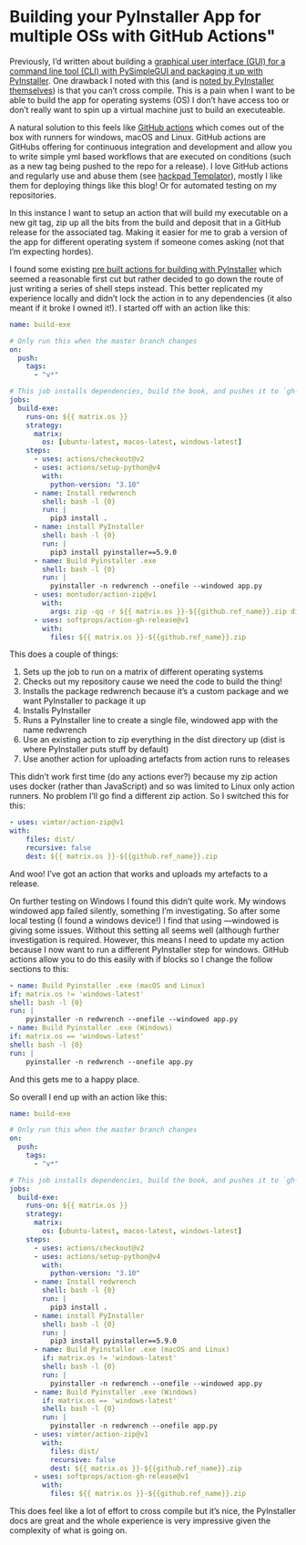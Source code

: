 # Building your PyInstaller App for multiple OSs with GitHub Actions"

Previously, I’d written about building a [graphical user interface (GUI) for a command line tool (CLI) with PySimpleGUI and packaging it up with PyInstaller](@/2023-03-26-python-gui-pyinstaller.md). One drawback I noted with this (and is [noted by PyInstaller themselves](https://pyinstaller.org/en/stable/usage.html#supporting-multiple-operating-systems)) is that you can’t cross compile. This is a pain when I want to be able to build the app for operating systems (OS) I don’t have access too or don’t really want to spin up a virtual machine just to build an executeable. 

A natural solution to this feels like [GitHub actions](https://github.com/features/actions) which comes out of the box with runners for windows, macOS and Linux. GitHub actions are GitHubs offering for continuous integration and development and allow you to write simple yml based workflows that are executed on conditions (such as a new tag being pushed to the repo for a release). I love GitHub actions and regularly use and abuse them (see [hackpad Templator](https://github.com/ARCTraining/hackpad-templator)), mostly I like them for deploying things like this blog! Or for automated testing on my repositories. 

In this instance I want to setup an action that will build my executable on a new git tag, zip up all the bits from the build and deposit that in a GitHub release for the associated tag. Making it easier for me to grab a version of the app for different operating system if someone comes asking (not that I’m expecting hordes). 

I found some existing [pre built actions for building with PyInstaller](https://github.com/marketplace/actions/pyinstaller-windows) which seemed a reasonable first cut but rather decided to go down the route of just writing a series of shell steps instead. This better replicated my experience locally and didn’t lock the action in to any dependencies (it also meant if it broke I owned it!). I started off with an action like this:

```yml
name: build-exe

# Only run this when the master branch changes
on:
  push:
    tags:
      - "v*"

# This job installs dependencies, build the book, and pushes it to `gh-pages`
jobs:
  build-exe:
    runs-on: ${{ matrix.os }}
    strategy:
      matrix:
        os: [ubuntu-latest, macos-latest, windows-latest]
    steps:
      - uses: actions/checkout@v2
      - uses: actions/setup-python@v4
        with:
          python-version: "3.10"
      - name: Install redwrench
        shell: bash -l {0}
        run: |
          pip3 install .
      - name: install PyInstaller
        shell: bash -l {0}
        run: |
          pip3 install pyinstaller==5.9.0
      - name: Build Pyinstaller .exe
        shell: bash -l {0}
        run: |
          pyinstaller -n redwrench --onefile --windowed app.py
      - uses: montudor/action-zip@v1
        with:
          args: zip -qq -r ${{ matrix.os }}-${{github.ref_name}}.zip dist
      - uses: softprops/action-gh-release@v1
        with:
          files: ${{ matrix.os }}-${{github.ref_name}}.zip
```

This does a couple of things:
1. Sets up the job to run on a matrix of different operating systems 
2. Checks out my repository cause we need the code to build the thing!
3. Installs the package redwrench because it’s a custom package and we want PyInstaller to package it up
4. Installs PyInstaller 
5. Runs a PyInstaller line to create a single file, windowed app with the name redwrench 
6. Use an existing action to zip everything in the dist directory up (dist is where PyInstaller puts stuff by default)
7. Use another action for uploading artefacts from action runs to releases 

This didn’t work first time (do any actions ever?) because my zip action uses docker (rather than JavaScript) and so was limited to Linux only action runners. No problem I’ll go find a different zip action. So I switched this for this:

```yml
- uses: vimtor/action-zip@v1
with:
    files: dist/
    recursive: false
    dest: ${{ matrix.os }}-${{github.ref_name}}.zip
```

And woo! I’ve got an action that works and uploads my artefacts to a release. 

On further testing on Windows I found this didn’t quite work. My windows windowed app failed silently, something I’m investigating. So after some local testing (I found a windows device!) I find that using —windowed is giving some issues. Without this setting all seems well (although further investigation is required. However, this means I need to update my action because I now want to run a different PyInstaller step for windows. GitHub actions allow you to do this easily with if blocks so I change the follow sections to this:

```yml
- name: Build Pyinstaller .exe (macOS and Linux)
if: matrix.os != 'windows-latest'
shell: bash -l {0}
run: |
    pyinstaller -n redwrench --onefile --windowed app.py
- name: Build Pyinstaller .exe (Windows)
if: matrix.os == 'windows-latest'
shell: bash -l {0}
run: |
    pyinstaller -n redwrench --onefile app.py
```

And this gets me to a happy place.

So overall I end up with an action like this:

```yml
name: build-exe

# Only run this when the master branch changes
on:
  push:
    tags:
      - "v*"

# This job installs dependencies, build the book, and pushes it to `gh-pages`
jobs:
  build-exe:
    runs-on: ${{ matrix.os }}
    strategy:
      matrix:
        os: [ubuntu-latest, macos-latest, windows-latest]
    steps:
      - uses: actions/checkout@v2
      - uses: actions/setup-python@v4
        with:
          python-version: "3.10"
      - name: Install redwrench
        shell: bash -l {0}
        run: |
          pip3 install .
      - name: install PyInstaller
        shell: bash -l {0}
        run: |
          pip3 install pyinstaller==5.9.0
      - name: Build Pyinstaller .exe (macOS and Linux)
        if: matrix.os != 'windows-latest'
        shell: bash -l {0}
        run: |
          pyinstaller -n redwrench --onefile --windowed app.py
      - name: Build Pyinstaller .exe (Windows)
        if: matrix.os == 'windows-latest'
        shell: bash -l {0}
        run: |
          pyinstaller -n redwrench --onefile app.py
      - uses: vimtor/action-zip@v1
        with:
          files: dist/
          recursive: false
          dest: ${{ matrix.os }}-${{github.ref_name}}.zip
      - uses: softprops/action-gh-release@v1
        with:
          files: ${{ matrix.os }}-${{github.ref_name}}.zip
```

This does feel like a lot of effort to cross compile but it’s nice, the PyInstaller docs are great and the whole experience is very impressive given the complexity of what is going on. 
